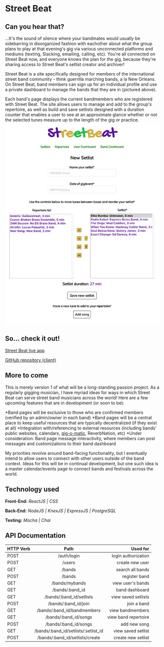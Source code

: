 # Street Beat

## Can you hear that?

...It's the sound of silence where your bandmates would usually be sidebarring in disorganized fashion with eachother about what the group plans to play at that evening's gig via various unconnected platforms 
and mediums (texting, Slacking, emailing, calling, etc). You're all connected on Street Beat now, and everyone knows the plan for the gig, because they're sharing access to Street Beat's setlist creator and archiver!

Street Beat is a site specifically designed for members of the international street band community - think guerrilla marching bands, a la New Orleans. On Street Beat, band members can sign up for an individual profile and use a private dashboard to manage the bands that they are in (pictured above).  

Each band's page displays the current bandmembers who are registered with Street Beat. The site allows users to manage and add to the group's repertoire, as well as build and save setlists designed with a duration counter that enables a user to see at an approximate glance whether or not the selected tunes measure up to the length of the gig or practice.
![Image - Street Beat setlist creator](imgs/createSetlist.png)

## So... check it out!

[Street Beat live app](https://street-beat.now.sh/ "Street Beat")

[GitHub repository (client)](https://github.com/thinkful-ei-iguana/maggie-fs-capstone-client "Street Beat client repo")

## More to come

This is merely version 1 of what will be a long-standing passion project. As a regularly gigging musician, I have myriad ideas for ways in which Street Beat can serve street band musicians across the world! Here are a few upcoming features that are in development (or soon to be):

*Band pages will be exclusive to those who are confirmed members (verified by an admin/owner in each band)
*Band pages will be a central place to keep useful resources that are typically decentralized (if they exist at all)
*Integration with/referencing to external resources (including bands' public websites, calendars, [gig-o-matic](https://gig-o-matic.appspot.com/ "The Gig-o"), ReverbNation, etc)
*Under consideration: Band page message interactivity, where members can post messages and customizations to their band dashboard

My priorities revolve around band-facing functionality, but I eventually intend to allow users to connect with other users outside of the band context. Ideas for this will be in continual development, but one such idea is a master calendar/events page to connect bands and festivals across the world.

## Technology used

**Front-End:** *ReactJS | CSS*

**Back-End:** *NodeJS | KnexJS | ExpressJS | PostgreSQL*

**Testing:** *Mocha | Chai*

## API Documentation

| **HTTP Verb** | **Path**                           | **Used for**         |
| --------- |:--------------------------------------:| --------------------:|
| POST      | /auth/login                            | login authorization  |
| POST      | /users                                 | create new user      |
| GET       | /bands                                 | search all bands     |
| POST      | /bands                                 | register band        |
| GET       | /bands/mybands                         | view user's bands    |
| GET       | /bands/:band_id                        | band dashboard       |
| GET       | /bands/:band_id/setlists               | view saved setlists  |
| POST      | /bands/:band_id/join                   | join a band          |
| GET       | /bands/:band_id/bandmembers            | view bandmembers     |
| GET       | /bands/:band_id/songs                  | view band repertoire |
| POST      | /bands/:band_id/songs                  | add new song         |
| GET       | /bands/:band_id/setlists/:setlist_id   | view saved setlist   |
| POST      | /bands/:band_id/setlists/create        | create new setlist   |
